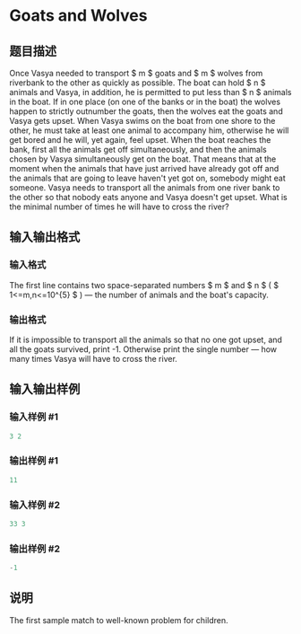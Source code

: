 # Goats and Wolves

## 题目描述

Once Vasya needed to transport $ m $ goats and $ m $ wolves from riverbank to the other as quickly as possible. The boat can hold $ n $ animals and Vasya, in addition, he is permitted to put less than $ n $ animals in the boat. If in one place (on one of the banks or in the boat) the wolves happen to strictly outnumber the goats, then the wolves eat the goats and Vasya gets upset. When Vasya swims on the boat from one shore to the other, he must take at least one animal to accompany him, otherwise he will get bored and he will, yet again, feel upset. When the boat reaches the bank, first all the animals get off simultaneously, and then the animals chosen by Vasya simultaneously get on the boat. That means that at the moment when the animals that have just arrived have already got off and the animals that are going to leave haven't yet got on, somebody might eat someone. Vasya needs to transport all the animals from one river bank to the other so that nobody eats anyone and Vasya doesn't get upset. What is the minimal number of times he will have to cross the river?

## 输入输出格式

### 输入格式

The first line contains two space-separated numbers $ m $ and $ n $ ( $ 1<=m,n<=10^{5} $ ) — the number of animals and the boat's capacity.

### 输出格式

If it is impossible to transport all the animals so that no one got upset, and all the goats survived, print -1. Otherwise print the single number — how many times Vasya will have to cross the river.

## 输入输出样例

### 输入样例 #1

```cpp
3 2

```
### 输出样例 #1

```cpp
11

```
### 输入样例 #2

```cpp
33 3

```
### 输出样例 #2

```cpp
-1

```
## 说明

The first sample match to well-known problem for children.

